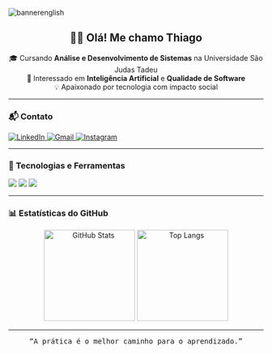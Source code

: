 ![bannerenglish](https://github.com/user-attachments/assets/ec0a0505-b2c1-43ce-89ae-894eee348bfe)

<h2 align="center">👋🏼 Olá! Me chamo <strong>Thiago</strong></h2>

<p align="center">
  🎓 Cursando <strong>Análise e Desenvolvimento de Sistemas</strong> na Universidade São Judas Tadeu<br>
  🤖 Interessado em <strong>Inteligência Artificial</strong> e <strong>Qualidade de Software</strong><br>
  💡 Apaixonado por tecnologia com impacto social<br>
</p>

---

### 📬 Contato

<p align="left">
  <a href="https://www.linkedin.com/in/thiagomonteiro51/" target="_blank">
    <img src="https://skillicons.dev/icons?i=linkedin" alt="LinkedIn" />
  </a>
  <a href="mailto:th.monteiro.r@gmail.com">
    <img src="https://skillicons.dev/icons?i=gmail" alt="Gmail" />
  </a>
  <a href="https://www.instagram.com/tthiago__11/" target="_blank">
    <img src="https://skillicons.dev/icons?i=instagram" alt="Instagram" />
  </a>
</p>

---

### 🧠 Tecnologias e Ferramentas

<p align="left">
  <img src="https://skillicons.dev/icons?i=python,js,php,laravel,java,arduino" />
  <img src="https://skillicons.dev/icons?i=html,css,bootstrap,figma" />
  <img src="https://skillicons.dev/icons?i=mysql,postman,git,github,vscode,pycharm,eclipse" />
</p>

---

### 📊 Estatísticas do GitHub

<p align="center">
  <img 
    alt="GitHub Stats" 
    height="180em" 
    src="https://github-readme-stats.vercel.app/api?username=thiago-git1910&show_icons=true&theme=tokyonight&include_all_commits=true&locale=pt-br"
  />
  <img 
    alt="Top Langs" 
    height="180em" 
    src="https://github-readme-stats.vercel.app/api/top-langs/?username=thiago-git1910&layout=compact&theme=tokyonight&custom_title=Linguagens+mais+usadas&langs_count=8&hide=css"
  />
</p>

---

<p align="center">
  <samp>“A prática é o melhor caminho para o aprendizado.”</samp>
</p>
